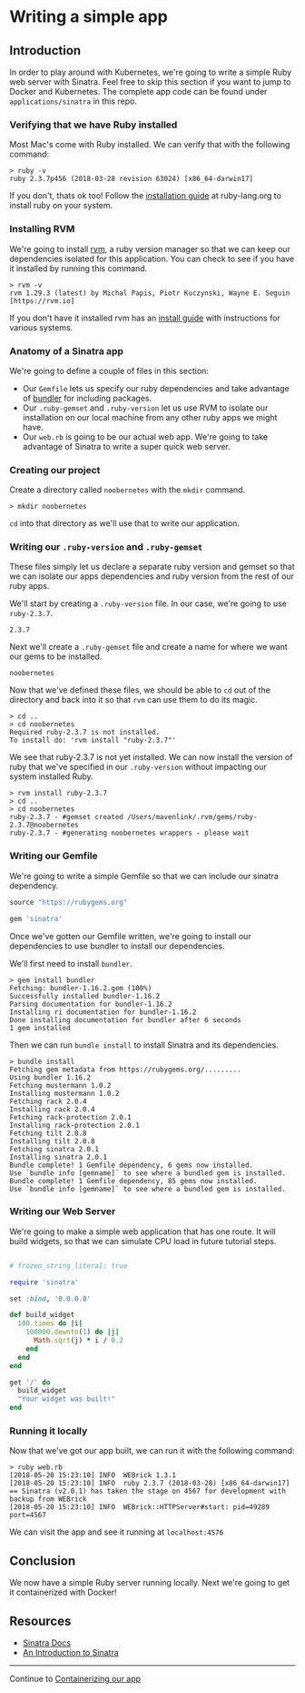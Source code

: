 # Writing a simple app
## Introduction
In order to play around with Kubernetes, we're going to write a simple Ruby web server with Sinatra. Feel free to skip this section if you want to jump to Docker and Kubernetes. The complete app code can be found under `applications/sinatra` in this repo.

### Verifying that we have Ruby installed
Most Mac's come with Ruby installed. We can verify that with the following command:

```
> ruby -v
ruby 2.3.7p456 (2018-03-28 revision 63024) [x86_64-darwin17]

```

If you don't, thats ok too! Follow the [installation guide](https://www.ruby-lang.org/en/documentation/installation/) at ruby-lang.org to install ruby on your system.

### Installing RVM

We're going to install [rvm](https://rvm.io/), a ruby version manager so that we can keep our dependencies isolated for this application. You can check to see if you have it installed by running this command.

```
> rvm -v
rvm 1.29.3 (latest) by Michal Papis, Piotr Kuczynski, Wayne E. Seguin [https://rvm.io]
```

If you don't have it installed rvm has an [install guide](https://rvm.io/rvm/install) with instructions for various systems.


### Anatomy of a Sinatra app
We're going to define a couple of files in this section:

- Our `Gemfile` lets us specify our ruby dependencies and take advantage of [bundler](https://bundler.io/) for including packages.
- Our `.ruby-gemset` and `.ruby-version` let us use RVM to isolate our installation on our local machine from any other ruby apps we might have.
- Our `web.rb` is going to be our actual web app. We're going to take advantage of Sinatra to write a super quick web server.

### Creating our project
Create a directory called `noobernetes` with the `mkdir` command.

```
> mkdir noobernetes
```

`cd` into that directory as we'll use that to write our application.

### Writing our `.ruby-version` and `.ruby-gemset`
These files simply let us declare a separate ruby version and gemset so that we can isolate our apps dependencies and ruby version from the rest of our ruby apps.

We'll start by creating a `.ruby-version` file. In our case, we're going to use `ruby-2.3.7`.

```
2.3.7
```

Next we'll create a `.ruby-gemset` file and create a name for where we want our gems to be installed.

```
noobernetes
```

Now that we've defined these files, we should be able to `cd` out of the directory and back into it so that `rvm` can use them to do its magic.

```
> cd ..
> cd noobernetes
Required ruby-2.3.7 is not installed.
To install do: 'rvm install "ruby-2.3.7"'
```

We see that ruby-2.3.7 is not yet installed. We can now install the version of ruby that we've specified in our `.ruby-version` without impacting our system installed Ruby.

```
> rvm install ruby-2.3.7
> cd ..
> cd noobernetes
ruby-2.3.7 - #gemset created /Users/mavenlink/.rvm/gems/ruby-2.3.7@noobernetes
ruby-2.3.7 - #generating noobernetes wrappers - please wait
```

### Writing our Gemfile

We're going to write a simple Gemfile so that we can include our sinatra dependency. 

```ruby 
source "https://rubygems.org"

gem 'sinatra'
```

Once we've gotten our Gemfile written, we're going to install our dependencies to use bundler to install our dependencies.

We'll first need to install `bundler`.

```
> gem install bundler
Fetching: bundler-1.16.2.gem (100%)
Successfully installed bundler-1.16.2
Parsing documentation for bundler-1.16.2
Installing ri documentation for bundler-1.16.2
Done installing documentation for bundler after 6 seconds
1 gem installed
```

Then we can run `bundle install` to install Sinatra and its dependencies.

```
> bundle install
Fetching gem metadata from https://rubygems.org/.........
Using bundler 1.16.2
Fetching mustermann 1.0.2
Installing mustermann 1.0.2
Fetching rack 2.0.4
Installing rack 2.0.4
Fetching rack-protection 2.0.1
Installing rack-protection 2.0.1
Fetching tilt 2.0.8
Installing tilt 2.0.8
Fetching sinatra 2.0.1
Installing sinatra 2.0.1
Bundle complete! 1 Gemfile dependency, 6 gems now installed.
Use `bundle info [gemname]` to see where a bundled gem is installed.
Bundle complete! 1 Gemfile dependency, 85 gems now installed.
Use `bundle info [gemname]` to see where a bundled gem is installed.
```

### Writing our Web Server
We're going to make a simple web application that has one route. It will build widgets, so that we can simulate CPU load in future tutorial steps.

```ruby

# frozen_string_literal: true

require 'sinatra'

set :bind, '0.0.0.0'

def build_widget
  100.times do |i|
    100000.downto(1) do |j|
      Math.sqrt(j) * i / 0.2
    end
  end
end

get '/' do
  build_widget
  "Your widget was built!"
end

```

### Running it locally
Now that we've got our app built, we can run it with the following command:

```
> ruby web.rb
[2018-05-20 15:23:10] INFO  WEBrick 1.3.1
[2018-05-20 15:23:10] INFO  ruby 2.3.7 (2018-03-28) [x86_64-darwin17]
== Sinatra (v2.0.1) has taken the stage on 4567 for development with backup from WEBrick
[2018-05-20 15:23:10] INFO  WEBrick::HTTPServer#start: pid=49289 port=4567
```

We can visit the app and see it running at `localhost:4576`

## Conclusion
We now have a simple Ruby server running locally. Next we're going to get it containerized with Docker!

## Resources
- [Sinatra Docs](http://sinatrarb.com/)
- [An Introduction to Sinatra](http://budiirawan.com/introduction-sinatra/)

---

Continue to [Containerizing our app](./3-containerizing-our-app.md)
